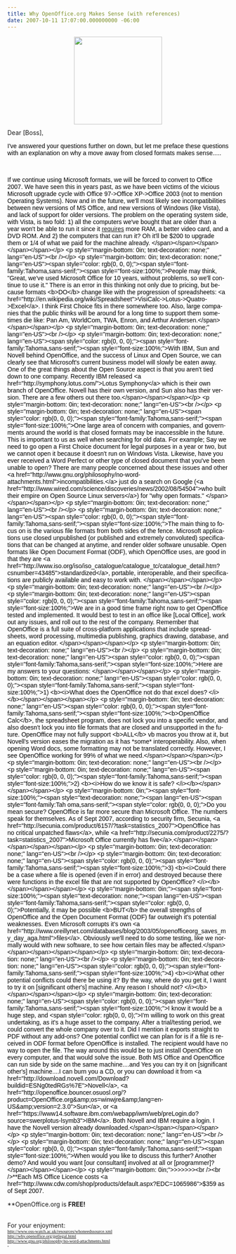```yaml
---
title: Why OpenOffice.org Makes Sense (with references)
date: 2007-10-11 17:07:00.000000000 -06:00
---
```

<a onblur="try {parent.deselectBloggerImageGracefully();} catch(e) {}" href="/images/old/ooo-pos-logo-col-rgb_200px.gif"><img style="margin: 0px auto 10px; display: block; text-align: center; cursor: pointer; width: 200px;" src="/images/old/ooo-pos-logo-col-rgb_200px.gif" alt="" border="0" /></a>Dear [Boss]<span style="color: rgb(0, 0, 0);"><span style="font-family:Tahoma,sans-serif;"><span style="font-size:100%;">,</span></span></span><span style="font-style: normal; font-variant: normal; font-weight: normal; line-height: normal; font-size-adjust: none; font-stretch: normal; color: rgb(0, 0, 0);font-family:Tahoma;font-size:10;"  >  <p style="margin-bottom: 0in;" lang="en-US"><span style="color: rgb(0, 0, 0);"><span style="font-family:Tahoma,sans-serif;"><span style="font-size:100%;">I've answered your questions further on down, but let me preface these questions with an explanation on why a move away from closed formats makes sense..... </span></span></span></p> <p style="margin-bottom: 0in;" lang="en-US"><br /></p> <p style="margin-bottom: 0in;"><span style="font-size:100%;"><span lang="en-US"><span style="font-family:Tahoma,sans-serif;"><span style="color: rgb(0, 0, 0);">If we continue using Microsoft formats, we will be forced to convert to Office 2007. We have seen this in years past, as we have been victims of the vicious Microsoft upgrade cycle with Office 97->Office XP->Office 2003 (not to mention Operating Systems). Now and in the future, we'll most likely see incompatibilities between new versions of MS Office, and new versions of Windows (like Vista), and lack of support for older versions. The problem on the operating system side, with Vista, is two fold: 1) all the computers we've bought that are older than a year won't be able to run it since it <a href="http://www.microsoft.com/windows/products/windowsvista/editions/systemrequirements.mspx">requires</a> more RAM, a better video card, and a DVD ROM<span style="text-decoration: none;">. And 2) the computers that can run it? Oh it'll be $200 to upgrade them or 1/4 of what we paid for the machine already. </span></span></span></span></span></p> <p style="margin-bottom: 0in; text-decoration: none;" lang="en-US"><br /></p> <p style="margin-bottom: 0in; text-decoration: none;" lang="en-US"><span style="color: rgb(0, 0, 0);"><span style="font-family:Tahoma,sans-serif;"><span style="font-size:100%;">People may think, "Great, we've used Microsoft Office for 10 years, without problems, so we'll continue to use it." There is an error in this thinking not only due to pricing, but because formats <b>DO</b> change like with the progression of spreadsheets: <a href="http://en.wikipedia.org/wiki/Spreadsheet">VisiCalc->Lotus->Quatro->Excel</a>. I think First Choice fits in there somewhere too. Also, large companies that the public thinks will be around for a long time to support them sometimes die like: Pan Am, WorldCom, TWA, Enron, and Arthur Andersen.</span></span></span></p> <p style="margin-bottom: 0in; text-decoration: none;" lang="en-US"><br /></p> <p style="margin-bottom: 0in; text-decoration: none;" lang="en-US"><span style="color: rgb(0, 0, 0);"><span style="font-family:Tahoma,sans-serif;"><span style="font-size:100%;">With IBM, Sun and Novell behind OpenOffice, and the success of Linux and Open Source, we can clearly see that Microsoft's current business model will slowly be eaten away. One of the great things about the Open Source aspect is that you aren't tied down to one company. Recently IBM released <a href="http://symphony.lotus.com/">Lotus Symphony</a> which is their own branch of OpenOffice. Novell has their own version, and Sun also has their version. There are a few others out there too.</span></span></span></p> <p style="margin-bottom: 0in; text-decoration: none;" lang="en-US"><br /></p> <p style="margin-bottom: 0in; text-decoration: none;" lang="en-US"><span style="color: rgb(0, 0, 0);"><span style="font-family:Tahoma,sans-serif;"><span style="font-size:100%;">One large area of concern with companies, and governments around the world is that closed formats may be inaccessible in the future. This is important to us as well when searching for old data. For example; Say we need to go open a First Choice document for legal purposes in a year or two, but we cannot open it because it doesn't run on Windows Vista. Likewise, have you ever received a Word Perfect or other type of closed document that you've been unable to open? There are many people concerned about these issues and other <a href="http://www.gnu.org/philosophy/no-word-attachments.html">incompatibilities.</a> just do a search on Google (<a href="http://www.wired.com/science/discoveries/news/2002/08/54504">who built their empire on Open Source Linux servers</a>) for "why open formats." </span></span></span></p> <p style="margin-bottom: 0in; text-decoration: none;" lang="en-US"><br /></p> <p style="margin-bottom: 0in; text-decoration: none;" lang="en-US"><span style="color: rgb(0, 0, 0);"><span style="font-family:Tahoma,sans-serif;"><span style="font-size:100%;">The main thing to focus on is the various file formats from both sides of the fence. Microsoft applications use closed unpublished (or published and extremely convoluted) specifications that can be changed at anytime, and render older software unusable. Open formats like Open Document Format (ODF), which OpenOffice uses, are good in that they are <a href="http://www.iso.org/iso/iso_catalogue/catalogue_tc/catalogue_detail.htm?csnumber=43485">standardized</a>, portable, interoperable, and their specifications are publicly available and easy to work with. </span></span></span></p> <p style="margin-bottom: 0in; text-decoration: none;" lang="en-US"><br /></p> <p style="margin-bottom: 0in; text-decoration: none;" lang="en-US"><span style="color: rgb(0, 0, 0);"><span style="font-family:Tahoma,sans-serif;"><span style="font-size:100%;">We are in a good time frame right now to get OpenOffice tested and implemented. It would best to test in an office like [Local Office], work out any issues, and roll out to the rest of the company. Remember that OpenOffice is a full suite of cross-platform applications that include spreadsheets, word processing, multimedia publishing, graphics drawing, database, and an equation editor. </span></span></span></p> <p style="margin-bottom: 0in; text-decoration: none;" lang="en-US"><br /></p> <p style="margin-bottom: 0in; text-decoration: none;" lang="en-US"><span style="color: rgb(0, 0, 0);"><span style="font-family:Tahoma,sans-serif;"><span style="font-size:100%;">Here are my answers to your questions: </span></span></span></p> <p style="margin-bottom: 0in; text-decoration: none;" lang="en-US"><span style="color: rgb(0, 0, 0);"><span style="font-family:Tahoma,sans-serif;"><span style="font-size:100%;">1) <b><i>What does the OpenOffice not do that excel does? </i></b></span></span></span></p> <p style="margin-bottom: 0in; text-decoration: none;" lang="en-US"><span style="color: rgb(0, 0, 0);"><span style="font-family:Tahoma,sans-serif;"><span style="font-size:100%;"><b>OpenOffice Calc</b>, the spreadsheet program, does not lock you into a specific vendor, and also doesn't lock you into file formats that are closed and unsupported in the future. OpenOffice may not fully support <b>ALL</b> vb macros you throw at it, but Novell's version eases the migration as it has *some* interoperability. Also, when opening Word docs, some formatting may not be translated correctly. However, I see OpenOffice working for 99% of what we need.</span></span></span></p> <p style="margin-bottom: 0in; text-decoration: none;" lang="en-US"><br /></p> <p style="margin-bottom: 0in; text-decoration: none;" lang="en-US"><span style="color: rgb(0, 0, 0);"><span style="font-family:Tahoma,sans-serif;"><span style="font-size:100%;">2) <b><i>How do we know it is safe? </i></b></span></span></span></p> <p style="margin-bottom: 0in;"><span style="font-size:100%;"><span style="text-decoration: none;"><span lang="en-US"><span style="font-family:Tah
oma,sans-serif;"><span style="color: rgb(0, 0, 0);">Do you mean secure? OpenOffice is far more secure than Microsoft Office. The numbers speak for themselves. As of Sept 2007, according to security firm, Secunia, <a href="http://secunia.com/product/6157/?task=statistics_2007">OpenOffice has no critical unpatched flaws</a>, while <a href="http://secunia.com/product/2275/?task=statistics_2007">Microsoft Office currently has five</a>.</span></span></span></span></span></p> <p style="margin-bottom: 0in; text-decoration: none;" lang="en-US"><br /></p> <p style="margin-bottom: 0in; text-decoration: none;" lang="en-US"><span style="color: rgb(0, 0, 0);"><span style="font-family:Tahoma,sans-serif;"><span style="font-size:100%;">3) <b><i>Could there be a case where a file is opened (even if in error) and destroyed because there were functions in the excel file that are not supported by OpenOffice? </i></b></span></span></span></p> <p style="margin-bottom: 0in;"><span style="font-size:100%;"><span style="text-decoration: none;"><span lang="en-US"><span style="font-family:Tahoma,sans-serif;"><span style="color: rgb(0, 0, 0);">Potentially, it may be possible <b>BUT</b> the overall strengths of OpenOffice and the Open Document Format (ODF) far outweigh it's potential weaknesses. Even Microsoft corrupts it's own <a href="http://www.oreillynet.com/databases/blog/2003/05/openofficeorg_saves_my_day_aga.html">files</a>. Obviously we'll need to do some testing, like we normally would with new software, to see how certain files may be affected.</span></span></span></span></span></p> <p style="margin-bottom: 0in; text-decoration: none;" lang="en-US"><br /></p> <p style="margin-bottom: 0in; text-decoration: none;" lang="en-US"><span style="color: rgb(0, 0, 0);"><span style="font-family:Tahoma,sans-serif;"><span style="font-size:100%;">4) <b><i>What other potential conflicts could there be using it? By the way, where do you get it, I want to try it on [significant other's] machine. Any reason I should not? </i></b></span></span></span></p> <p style="margin-bottom: 0in; text-decoration: none;" lang="en-US"><span style="color: rgb(0, 0, 0);"><span style="font-family:Tahoma,sans-serif;"><span style="font-size:100%;">I know it would be a huge step, and <span style="color: rgb(0, 0, 0);">I'm willing to work on this great undertaking, as it's a huge asset to the company. After a trial/testing period, we could convert the whole company over to it. Did I mention it exports straight to PDF without any add-ons? One potential conflict we can plan for is if a file is received in ODF format before OpenOffice is installed. The recipient would have no way to open the file. The way around this would be to just install OpenOffice on every computer, and that would solve the issue. Both MS Office and OpenOffice can run side by side on the same machine....and Yes you can try it on [significant other's] machine....I can burn you a CD, or you can download it from <a href="http://download.novell.com/Download?buildid=ESNg0tedRGs%7E">Novell</a>, <a href="http://openoffice.bouncer.osuosl.org/?product=OpenOffice.org&amp;os=winwjre&amp;lang=en-US&amp;version=2.3.0">Sun</a>, or <a href="https://www14.software.ibm.com/webapp/iwm/web/preLogin.do?source=swerplotus-lsymb3">IBM</a>. Both Novell and IBM require a login. I have the Novell version already downloaded.</span></span></span></span></p> <p style="margin-bottom: 0in; text-decoration: none;" lang="en-US"><br /></p> <p style="margin-bottom: 0in; text-decoration: none;" lang="en-US"><span style="color: rgb(0, 0, 0);"><span style="font-family:Tahoma,sans-serif;"><span style="font-size:100%;">When would you like to discuss this further? Another demo? And would you want [our consultant] involved at all or [programmer]? </span></span></span></p>  <p style="margin-bottom: 0in;">>>>>>><br /><br />**Each MS Office Licence costs <a href="http://www.cdw.com/shop/products/default.aspx?EDC=1065986">$359</a> as of Sept 2007.</p><p style="margin-bottom: 0in;">**OpenOffice.org is <span style="font-weight: bold;">FREE!</span></p><p style="margin-bottom: 0in;"><br />For your enjoyment:<br /></p></span><span style="font-style: normal; font-variant: normal; font-weight: normal; line-height: normal; font-size-adjust: none; font-stretch: normal; color: rgb(255, 0, 0); text-decoration: underline;font-family:Tahoma;font-size:10;"  ><a href="http://www.oss-watch.ac.uk/resources/whoneedssource.xml">http://www.oss-watch.ac.uk/resources/whoneedssource.xml</a></span><span style="font-style: normal; font-variant: normal; font-weight: normal; line-height: normal; font-size-adjust: none; font-stretch: normal; color: rgb(0, 0, 0);font-family:Tahoma;font-size:10;"  ><br /></span><span style="font-style: normal; font-variant: normal; font-weight: normal; line-height: normal; font-size-adjust: none; font-stretch: normal; color: rgb(255, 0, 0); text-decoration: underline;font-family:Tahoma;font-size:10;"  ><a href="http://why.openoffice.org/getlegal.html">http://why.openoffice.org/getlegal.html</a></span><span style="font-style: normal; font-variant: normal; font-weight: normal; line-height: normal; font-size-adjust: none; font-stretch: normal; color: rgb(0, 0, 0);font-family:Tahoma;font-size:10;"  ><br /></span><span style="font-style: normal; font-variant: normal; font-weight: normal; line-height: normal; font-size-adjust: none; font-stretch: normal; color: rgb(255, 0, 0); text-decoration: underline;font-family:Tahoma;font-size:10;"  ><a href="http://www.gnu.org/philosophy/no-word-attachments.html">http://www.gnu.org/philosophy/no-word-attachments.html</a></span><span style="font-style: normal; font-variant: normal; font-weight: normal; line-height: normal; font-size-adjust: none; font-stretch: normal; color: rgb(0, 0, 0);font-family:Tahoma;font-size:10;"  ><br />-</span>

